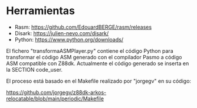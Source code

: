 # Herramientas

* Rasm: https://github.com/EdouardBERGE/rasm/releases
* Disark: https://julien-nevo.com/disark/
* Python: https://www.python.org/downloads/

El fichero "transformaASMPlayer.py" contiene el código Python para transformar el código ASM generado con el compilador Pasmo a código ASM compatible con Z88dk. Actualmente el código generado se inserta en la SECTION code_user.

El proceso está basado en el Makefile realizado por "jorgegv" en su código:

https://github.com/jorgegv/z88dk-arkos-relocatable/blob/main/periodic/Makefile
